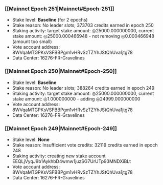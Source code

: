 ### [[Mainnet Epoch 251|Mainnet#Epoch-251]]
* Stake level: **Baseline** (for 2 epochs)
* Stake reason: No leader slots; 373703 credits earned in epoch 250
* Staking activity: target stake amount: ◎25000.000000000, current stake amount: ◎25000.000466948 - not removing ◎0.000466948 (amount too small)
* Vote account address: 8WVqaMTGPKsVSFBBPgm1vHRvSzTZYhJStQhUva1jtg78
* Data Center: 16276-FR-Gravelines
### [[Mainnet Epoch 250|Mainnet#Epoch-250]]
* Stake level: **Baseline**
* Stake reason: No leader slots; 388264 credits earned in epoch 249
* Staking activity: target stake amount: ◎25000.000000000, current stake amount: ◎1.000000000 - adding ◎24999.000000000
* Vote account address: 8WVqaMTGPKsVSFBBPgm1vHRvSzTZYhJStQhUva1jtg78
* Data Center: 16276-FR-Gravelines
### [[Mainnet Epoch 249|Mainnet#Epoch-249]]
* Stake level: **None**
* Stake reason: Insufficient vote credits: 32119 credits earned in epoch 248
* Staking activity: creating new stake account EEQLjVyqJ9b1AykhbD4wmw1juzSG7UrUTp93MNDXiBLt
* Vote account address: 8WVqaMTGPKsVSFBBPgm1vHRvSzTZYhJStQhUva1jtg78
* Data Center: 16276-FR-Gravelines